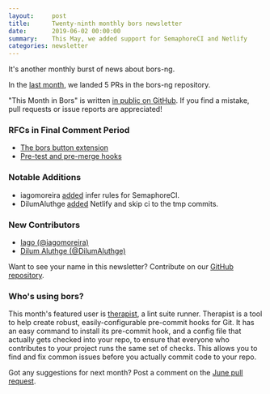 ```yaml
---
layout:     post
title:      Twenty-ninth monthly bors newsletter
date:       2019-06-02 00:00:00
summary:    This May, we added support for SemaphoreCI and Netlify
categories: newsletter
---
```


It's another monthly burst of news about bors-ng.

In the [last month](https://github.com/bors-ng/bors-ng/pulls?utf8=%E2%9C%93&q=is%3Apr%20is%3Amerged%20closed%3A2019-05-01..2019-06-03),
we landed 5 PRs in the bors-ng repository.

"This Month in Bors" is written [in public on GitHub][GitHub for TMiB].
If you find a mistake, pull requests or issue reports are appreciated!

[GitHub for TMiB]: https://github.com/bors-ng/bors-ng.github.io


### RFCs in Final Comment Period

* [The bors button extension](https://forum.bors.tech/t/the-bors-button-extension/313)
* [Pre-test and pre-merge hooks](https://forum.bors.tech/t/pre-test-and-pre-merge-hooks/322)


### Notable Additions

* iagomoreira [added](https://github.com/bors-ng/bors-ng/pull/651) infer rules for SemaphoreCI.
* DilumAluthge [added](https://github.com/bors-ng/bors-ng/pull/652) Netlify and skip ci to the tmp commits.


### New Contributors

* [Iago (@iagomoreira)](https://github.com/iagomoreira)
* [Dilum Aluthge (@DilumAluthge)](https://github.com/DilumAluthge)

Want to see your name in this newsletter? Contribute on our [GitHub repository](https://github.com/bors-ng/bors-ng).


### Who's using bors?

This month's featured user is [therapist](https://github.com/rehandalal/therapist), a lint suite runner.
Therapist is a tool to help create robust, easily-configurable pre-commit hooks for Git.
It has an easy command to install its pre-commit hook, and a config file that actually gets checked into your repo,
to ensure that everyone who contributes to your project runs the same set of checks.
This allows you to find and fix common issues before you actually commit code to your repo.

Got any suggestions for next month?
Post a comment on the [June pull request](https://github.com/bors-ng/bors-ng.github.io/pull/79).

